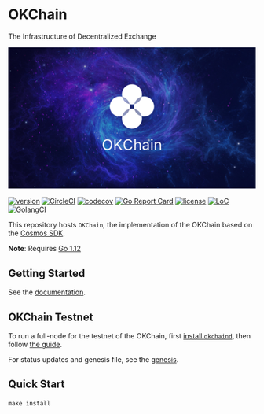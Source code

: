 # OKChain
The Infrastructure of Decentralized Exchange

![banner](./docs/images/okchain-image.jpg)

[![version](https://img.shields.io/github/tag/okex/okchain.svg)](https://github.com/okex/okchain/releases/latest)
[![CircleCI](https://circleci.com/gh/okex/okchain/tree/master.svg?style=shield)](https://circleci.com/gh/okex/okchain/tree/master)
[![codecov](https://codecov.io/gh/okex/okchain/branch/master/graph/badge.svg)](https://codecov.io/gh/okex/okchain)
[![Go Report Card](https://goreportcard.com/badge/github.com/okex/okchain)](https://goreportcard.com/report/github.com/okex/okchain)
[![license](https://img.shields.io/github/license/okex/okchain.svg)](https://github.com/okex/okchain/blob/master/LICENSE)
[![LoC](https://tokei.rs/b1/github/okex/okchain)](https://github.com/okex/okchain)
[![GolangCI](https://golangci.com/badges/github.com/okex/okchain.svg)](https://golangci.com/r/github.com/okex/okchain)

This repository hosts `OKChain`, the implementation of the OKChain based on the [Cosmos SDK](https://github.com/cosmos/cosmos-sdk).

**Note**: Requires [Go 1.12](https://golang.org/dl/)

## Getting Started
See the [documentation](https://okchain-docs.readthedocs.io/en/latest/index.html).

## OKChain Testnet

To run a full-node for the testnet of the OKChain, first [install `okchaind`](https://okchain-docs.readthedocs.io/en/latest/getting-start/install.html), then follow [the guide](https://okchain-docs.readthedocs.io/en/latest/getting-start/join_testnet.html).

For status updates and genesis file, see the [genesis](https://okchain-docs.readthedocs.io/en/latest/getting-start/join_testnet.html#genesis).

## Quick Start

```
make install
```




